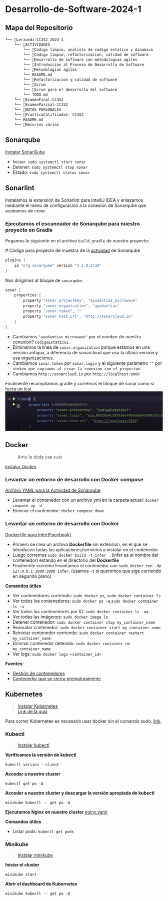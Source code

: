 # Desarrollo-de-Software-2024-1
## Mapa del Repositorio
```
└── 📁Lerzundi-CC3S2_2024-1
    └── 📁ACTIVIDADES
        └── 📁Codigo limpio, analisis de codigo estatico y dinamico
        └── 📁Codigo limpio, refactorizacion, calidad de software
        └── 📁Desarrollo de software con metodologias agiles
        └── 📁Introduccion al Proceso de Desarrollo de Software
        └── 📁Metodologias agiles
        └── README.md
        └── 📁Refactorizacion y calidad de software
        └── 📁Scrum
        └── 📁Scrum para el desarrollo del software
        └── TODO.md
    └── 📁ExamenFinal-CC3S2
    └── 📁ExamenParcial-CC3S2
    └── 📁NOTAS PERSONALES
    └── 📁PracticaCalificada1- CC3S2
    └── README.md
    └── 📁Recursos varios
```

## Sonarqube
[Instalar SonarQube](ACTIVIDADES/README.md#install-sonarqube)

- Iniciar: `sudo systemctl start sonar`
- Detener: `sudo systemctl stop sonar`
- Estado: `sudo systemctl status sonar`

## Sonarlint
Instalamos la extensión de Sonarlint para IntelliJ IDEA y enlazamos mediante el menú de configuración a la conexión de Sonarqube que acabamos de crear.

### Ejecutamos el escaneador de Sonarqube para nuestro proyecto en Gradle

Pegamos lo siguiente en el archivo `build.gradle` de nuestro proyecto:

\# Código para proyecto de muestra de la [actividad](ACTIVIDADES/Codigo%20limpio,%20analisis%20de%20codigo%20estatico%20y%20dinamico/Sonarqube-and-sonarlint-guide%20main%20microwave/) de Sonarqube
```java
plugins {
    id "org.sonarqube" version "3.5.0.2730"
}

```

Nos dirigimos al bloque de `sonarqube`:
```java
sonar {
    properties {
        property "sonar.projectKey", "ayudantias_microwave"
        property "sonar.organization", "ayudantias"
        property "sonar.token", ""
        property "sonar.host.url", "http://sonarcloud.io"
    }
}
```
- Cambiamos `"ayudantias_microwave"` por el nombre de nuestra conexion? `CodigoEstatico1`.
- Eliminamos la linea de `sonar.organization` porque estamos en una versión antigua, a diferencia de sonarcloud que usa la última versión y usa organizaciones.
- Cambiamos `sonar.token` por `sonar.login` y el siguiente parámetro `""` por `<token que copiamos al crear la conexion con el proyecto>`.
- Cambiamos `http://sonarcloud.io` por `http://localhost:9000`

Finalmente recompilamos gradle y corremos el bloque de sonar como si fuera un test.
![alt text](<Recursos varios/CORRER SONA DESDE INTELLIJ.PNG>)

## Docker
> Ante la duda usa `sudo`
 
[Instalar Docker](ACTIVIDADES/README.md#install-docker)

### Levantar un entorno de desarrollo con Docker compose 

[Archivo YAML para la Actividad de Sonarqube](ACTIVIDADES/Codigo%20limpio,%20analisis%20de%20codigo%20estatico%20y%20dinamico/microwave-docker/docker-compose.yml)
- Levantar el contenedor con un archivo yml en la carpeta actual: `docker compose up -d`
- Eliminar el contenedor: `docker compose down`

### Levantar un entorno de desarrollo con Docker

[Dockerfile para Infer(Facebook)](https://github.com/facebook/infer/blob/main/docker/1.1.0/Dockerfile)
- Primero se crea un archivo **Dockerfile** sin extensión, en el que se introducen todas las aplicaciones/servicios a instalar en el contenedor.
- Luego corremos `sudo docker build -t infer .` (infer es el nombre del contenedor) estando en el directorio del **Dockerfile**
- Finalmente corremo levantamos el contenedor con `sudo docker run -dp 127.0.0.1:3000:3000 infer`, (usamos `-t` si queremos que siga corriendo en segundo plano)

**Comandos útiles**

- Ver contenedores corriendo: `sudo docker ps`, `sudo docker container ls`
- Ver todos los contenedores: `sudo docker ps -a`,`sudo docker container ls -a`
- Ver todos los contenedores por ID: `sudo docker container ls -aq`
- Ver todas las imágenes: `sudo docker image ls`
- Detener contenedor: `sudo docker container stop my_container_name`
- Reanudar contenedor: `sudo docker container start my_container_name`
- Reiniciar contenedor corriendo: `sudo docker container restart my_container_name`
- Eliminar contenedor detenido: `sudo docker container rm my_container_name`
- Ver logs: `sudo docker logs <container_id>`

**Fuentes**:

- [Gestión de contenedores](https://phoenixnap.com/kb/remove-docker-images-containers-networks-volumes)
- [Contenedor que se cierra prematuramente](https://stackoverflow.com/a/45270860)
 
## Kubernetes
> [Instalar Kubernetes](ACTIVIDADES/README.md#instalar-kubernetes)  
> [Link de la guía](https://kubernetes.io/docs/tasks/tools/install-kubectl-linux/#install-using-native-package-management)

Para correr Kubernetes es necesario usar docker sin el comando sudo, [link](https://docs.docker.com/engine/install/linux-postinstall/#manage-docker-as-a-non-root-user).

### Kubectl  
> [Instalar kubectl](ACTIVIDADES/README.md#instalamos-kubectl)  
 
**Verificamos la versión de kubectl**
```shell
kubectl version --client
```

**Acceder a nuestro cluster**
```shell
kubectl get po -A
```

**Acceder a nuestro cluster y descargar la versión apropiada de kubectl**
```shell
minikube kubectl -- get po -A
```

**Ejecutamos Nginx en nuestro cluster**
[nginx.yaml](ACTIVIDADES/Docker%20y%20Kubernetes/recursos/nginx.yaml)


**Comandos útiles**

- Listar pods: `kubectl get pods`

### Minikube
> [Instalar minikube](ACTIVIDADES/README.md#instalamos-minikube)  
 
 **Iniciar el cluster**
```shell
minikube start
```

**Abrir el dashboard de Kubernetes**
```shell
minikube kubectl -- get po -A
```

